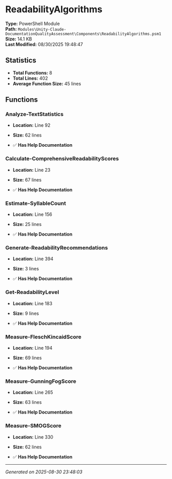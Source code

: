 # ReadabilityAlgorithms

**Type:** PowerShell Module  
**Path:** `Modules\Unity-Claude-DocumentationQualityAssessment\Components\ReadabilityAlgorithms.psm1`  
**Size:** 14.1 KB  
**Last Modified:** 08/30/2025 19:48:47  

## Statistics

- **Total Functions:** 8
- **Total Lines:** 402
- **Average Function Size:** 45 lines

## Functions


### Analyze-TextStatistics

- **Location:** Line 92
- **Size:** 62 lines

- ✅ **Has Help Documentation** 
### Calculate-ComprehensiveReadabilityScores

- **Location:** Line 23
- **Size:** 67 lines

- ✅ **Has Help Documentation** 
### Estimate-SyllableCount

- **Location:** Line 156
- **Size:** 25 lines

- ✅ **Has Help Documentation** 
### Generate-ReadabilityRecommendations

- **Location:** Line 394
- **Size:** 3 lines

- ✅ **Has Help Documentation** 
### Get-ReadabilityLevel

- **Location:** Line 183
- **Size:** 9 lines

- ✅ **Has Help Documentation** 
### Measure-FleschKincaidScore

- **Location:** Line 194
- **Size:** 69 lines

- ✅ **Has Help Documentation** 
### Measure-GunningFogScore

- **Location:** Line 265
- **Size:** 63 lines

- ✅ **Has Help Documentation** 
### Measure-SMOGScore

- **Location:** Line 330
- **Size:** 62 lines

- ✅ **Has Help Documentation**

---
*Generated on 2025-08-30 23:48:03*
